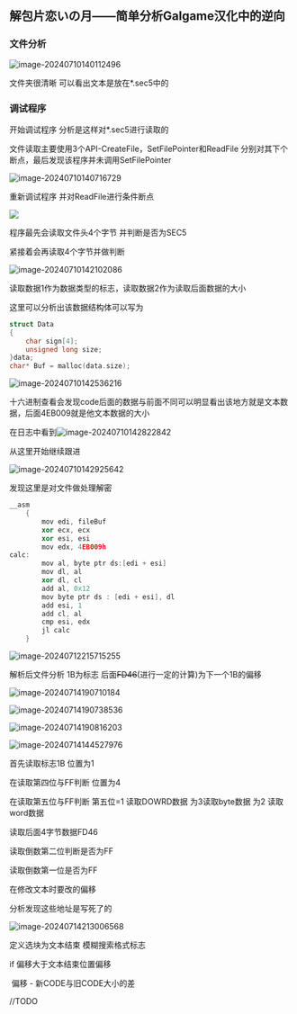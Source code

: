 ## 解包片恋いの月——简单分析Galgame汉化中的逆向



### 文件分析

![image-20240710140112496](sec5.assets/image-20240710140112496.png)

文件夹很清晰 可以看出文本是放在*.sec5中的

### 调试程序

开始调试程序 分析是这样对*.sec5进行读取的

文件读取主要使用3个API-CreateFile，SetFilePointer和ReadFile 分别对其下个断点，最后发现该程序并未调用SetFilePointer

![image-20240710140716729](sec5.assets/image-20240710140716729.png)

重新调试程序 并对ReadFile进行条件断点

![](sec5.assets/image-20240710140916052.png)

程序最先会读取文件头4个字节 并判断是否为SEC5

紧接着会再读取4个字节并做判断

![image-20240710142102086](sec5.assets/image-20240710142102086.png)

读取数据1作为数据类型的标志，读取数据2作为读取后面数据的大小

这里可以分析出该数据结构体可以写为

```c++
struct Data
{
    char sign[4];
    unsigned long size;
}data;
char* Buf = malloc(data.size);
```



![image-20240710142536216](sec5.assets/image-20240710142536216.png)

十六进制查看会发现code后面的数据与前面不同可以明显看出该地方就是文本数据，后面4EB009就是他文本数据的大小

在日志中看到![image-20240710142822842](sec5.assets/image-20240710142822842.png)

从这里开始继续跟进

![image-20240710142925642](sec5.assets/image-20240710142925642.png)

发现这里是对文件做处理解密

```c++
__asm
    {
        mov edi, fileBuf
        xor ecx, ecx
        xor esi, esi
        mov edx, 4EB009h
calc:
        mov al, byte ptr ds:[edi + esi]
        mov dl, al
        xor dl, cl
        add al, 0x12
        mov byte ptr ds : [edi + esi], dl
        add esi, 1
        add cl, al
        cmp esi, edx
        jl calc
    }
```



![image-20240712215715255](sec5.assets/image-20240712215715255.png)

解析后文件分析 1B为标志  后面~~FD46~~(进行一定的计算)为下一个1B的偏移

![image-20240714190710184](sec5.assets/image-20240714190710184.png)

![image-20240714190738536](sec5.assets/image-20240714190738536.png)



![image-20240714190816203](sec5.assets/image-20240714190816203.png)



![image-20240714144527976](sec5.assets/image-20240714144527976.png)

首先读取标志1B    位置为1

在读取第四位与FF判断 位置为4

在读取第五位与FF判断  第五位=1  读取DOWRD数据  为3读取byte数据  为2 读取word数据

读取后面4字节数据FD46

 读取倒数第二位判断是否为FF

读取倒数第一位是否为FF

在修改文本时要改的偏移

分析发现这些地址是写死了的



![image-20240714213006568](sec5.assets/image-20240714213006568.png)

定义选块为文本结束   模糊搜索格式标志    

if 偏移大于文本结束位置偏移   

​	偏移 - 新CODE与旧CODE大小的差



//TODO
